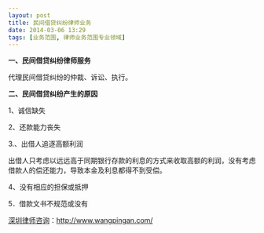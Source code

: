 ```yaml
---
layout: post
title: 民间借贷纠纷律师业务
date: 2014-03-06 13:29
tags: [业务范围, 律师业务范围专业领域]
---
```

<strong>一、民间借贷纠纷律师服务</strong>

代理民间借贷纠纷的仲裁、诉讼、执行。

<strong>二、民间借贷纠纷产生的原因</strong>

1、诚信缺失

2、还款能力丧失

3.、出借人追逐高额利润

出借人只考虑以远远高于同期银行存款的利息的方式来收取高额的利润，没有考虑借款人的偿还能力，导致本金及利息都得不到受偿。

4、没有相应的担保或抵押

5．借款文书不规范或没有

<a href="http://www.wangpingan.com/">深圳律师咨询</a>：<a href="http://www.wangpingan.com/">http://www.wangpingan.com/</a>

